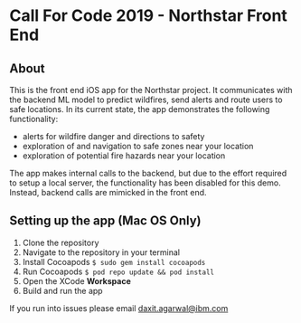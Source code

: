 # Call For Code 2019 - Northstar Front End
## About 
This is the front end iOS app for the Northstar project. It communicates with the backend ML model to predict wildfires, send alerts and route users to safe locations. In its current state, the app demonstrates the following functionality:
- alerts for wildfire danger and directions to safety
- exploration of and navigation to safe zones near your location
- exploration of potential fire hazards near your location

The app makes internal calls to the backend, but due to the effort required to setup a local server, the functionality has been disabled for this demo. Instead, backend calls are mimicked in the front end.

## Setting up the app (Mac OS Only)
1. Clone the repository
2. Navigate to the repository in your terminal
3. Install Cocoapods
`$ sudo gem install cocoapods`
4. Run Cocoapods 
`$ pod repo update && pod install`
5. Open the XCode **Workspace**
6. Build and run the app

If you run into issues please email daxit.agarwal@ibm.com
